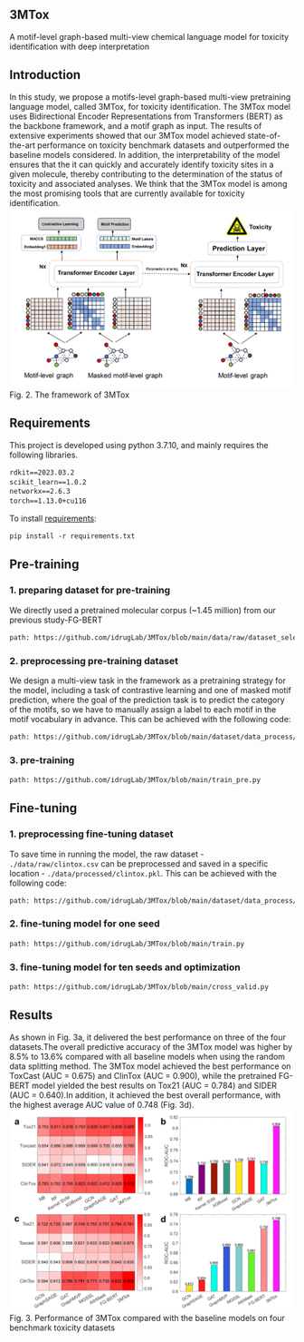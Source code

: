 ## 3MTox
A motif-level graph-based multi-view chemical language model for toxicity identification with deep interpretation

## Introduction
In this study, we propose a motifs-level graph-based multi-view pretraining language model, called 3MTox, for toxicity identification. The 3MTox model uses Bidirectional Encoder Representations from Transformers (BERT) as the backbone framework, and a motif graph as input. The results of extensive experiments showed that our 3MTox model achieved state-of-the-art performance on toxicity benchmark datasets and outperformed the baseline models considered. In addition, the interpretability of the model ensures that the it can quickly and accurately identify toxicity sites in a given molecule, thereby contributing to the determination of the status of toxicity and associated analyses. We think that the 3MTox model is among the most promising tools that are currently available for toxicity identification.
![image](https://github.com/idrugLab/3MTox/blob/main/pngs/model.png)
Fig. 2. The framework of 3MTox

## Requirements
This project is developed using python 3.7.10, and mainly requires the following libraries.
```txt
rdkit==2023.03.2
scikit_learn==1.0.2
networkx==2.6.3
torch==1.13.0+cu116
```
To install [requirements](https://github.com/idrugLab/3MTox/blob/main/requirements.txt):
```txt
pip install -r requirements.txt
```

## Pre-training
### 1. preparing dataset for pre-training
We directly used a pretrained molecular corpus (~1.45 million) from our previous study-FG-BERT
```txt
path: https://github.com/idrugLab/3MTox/blob/main/data/raw/dataset_select_chembl.pkl
```
### 2. preprocessing pre-training dataset
We design a multi-view task in the framework as a pretraining strategy for the model, including a task of contrastive learning and one of masked motif prediction, where the goal of the prediction task is to predict the category of the motifs, so we have to manually assign a label to each motif in the motif vocabulary in advance.
This can be achieved with the following code:
```txt
path: https://github.com/idrugLab/3MTox/blob/main/dataset/data_process/Gen_motif_label.py
```
### 3. pre-training 
```txt
path: https://github.com/idrugLab/3MTox/blob/main/train_pre.py
```
## Fine-tuning
### 1. preprocessing fine-tuning dataset
To save time in running the model, the raw dataset - `./data/raw/clintox.csv` can be preprocessed and saved in a specific location - `./data/processed/clintox.pkl`.
This can be achieved with the following code:
```txt
path: https://github.com/idrugLab/3MTox/blob/main/dataset/data_process/data_process_clr.py
```
### 2. fine-tuning model for one seed
```txt
path: https://github.com/idrugLab/3MTox/blob/main/train.py
```
### 3. fine-tuning model for ten seeds and optimization
```txt
path: https://github.com/idrugLab/3MTox/blob/main/cross_valid.py
```
## Results
As shown in Fig. 3a, it delivered the best performance on three of the four datasets.The overall predictive accuracy of the 3MTox model was higher by 8.5% to 13.6% compared with all baseline models when using the random data splitting method. The 3MTox model achieved the best performance on ToxCast (AUC = 0.675) and ClinTox (AUC = 0.900), while the pretrained FG-BERT model yielded the best results on Tox21 (AUC = 0.784) and SIDER (AUC = 0.640).In addition, it achieved the best overall performance, with the highest average AUC value of 0.748 (Fig. 3d).
![image](https://github.com/idrugLab/3MTox/blob/main/pngs/result.png)
Fig. 3. Performance of 3MTox compared with the baseline models on four benchmark toxicity datasets
